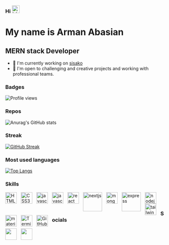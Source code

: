 ### Hi  <img src="https://user-images.githubusercontent.com/1303154/88677602-1635ba80-d120-11ea-84d8-d263ba5fc3c0.gif" width="24px" alt="hi">

My name is Arman Abasian
===============================

MERN stack Developer
-----------------------------

*   🚀  I'm currently working on [sisako](https://sisako2002.com)
*   🤝  I'm open to challenging and creative projects and working with professional teams.
### Badges
![Profile views](https://gpvc.arturio.dev/Arman-Abbasian)

### Repos
![Anurag's GitHub stats](https://github-readme-stats.vercel.app/api?username=Arman-Abbasian&theme=blueberry&show_icons=true)
### Streak
[![GitHub Streak](http://github-readme-streak-stats.herokuapp.com?user=Arman-Abbasian&theme=blueberry)](https://git.io/streak-stats)
### Most used languages
[![Top Langs](https://github-readme-stats.vercel.app/api/top-langs/?username=Arman-Abbasian&theme=blueberry&langs_count=8)](https://github.com/anuraghazra/github-readme-stats)

                  
### Skills

<img src="https://cdn.jsdelivr.net/gh/devicons/devicon/icons/html5/html5-original.svg" width="36"  alt="HTML5" style="padding-right:10px;" align="left"  />
  <img src="https://cdn.jsdelivr.net/gh/devicons/devicon/icons/css3/css3-original.svg" width="36"  alt="CSS3" style="padding-right:10px;" align="left" />
  <img src="https://cdn.jsdelivr.net/gh/devicons/devicon/icons/javascript/javascript-original.svg" width="36" alt="javascript" style="padding-right:10px;" align="left" />
  <img src="https://upload.wikimedia.org/wikipedia/commons/thumb/4/4c/Typescript_logo_2020.svg/1200px-Typescript_logo_2020.svg.png" width="36" alt="javascript" style="padding-right:10px;" align="left" />
  <img src="https://cdn.jsdelivr.net/gh/devicons/devicon/icons/react/react-original.svg" width="36"  alt="react" style="padding-right:10px;" align="left"/>
 <img src="https://upload.wikimedia.org/wikipedia/commons/thumb/8/8e/Nextjs-logo.svg/1280px-Nextjs-logo.svg.png" width="60" alt="nextjs" style="padding-right:10px;" align="left" />
 <img src="https://cdn.jsdelivr.net/gh/devicons/devicon/icons/mongodb/mongodb-original.svg" width="36" alt="mongodb" style="padding-right:10px;" align="left" />
  <img src="https://w7.pngwing.com/pngs/545/451/png-transparent-node-js-express-js-javascript-solution-stack-web-application-others-angle-text-rectangle-thumbnail.png" width="60" alt="express" style="padding-right:10px;" align="left" />
  <img src="https://cdn.jsdelivr.net/gh/devicons/devicon/icons/nodejs/nodejs-original.svg" width="36" alt="nodejs" style="padding-right:10px;" align="left" />
  <img src="https://upload.wikimedia.org/wikipedia/commons/thumb/d/d5/Tailwind_CSS_Logo.svg/2048px-Tailwind_CSS_Logo.svg.png" width="36" alt="tailwind" style="padding-right:10px;" align="left" />
  <img src="https://mui.com/static/logo.png" width="36"  alt="materialui" style="padding-right:10px;" align="left" />
  <img src="https://git-scm.com/images/logos/downloads/Git-Icon-1788C.png" width="36" alt="Terminal"  style="padding-right:10px;" align="left" />
  <img src="https://user-images.githubusercontent.com/3369400/139447912-e0f43f33-6d9f-45f8-be46-2df5bbc91289.png"  width="36px" alt="GitHub" style="padding-right:10px;" align="left" />
  <br />
  <br />
   
### Socials
 <a href="https://www.linkedin.com/in/armanabasian" target="_blank" rel="noreferrer" style="padding-right:10px;" align="left"><img src="https://raw.githubusercontent.com/danielcranney/readme-generator/main/public/icons/socials/linkedin.svg" width="36" height="36" style="padding-right:10px;" align="left" /></a>
  <a href="mailto:abasian.arman@gmail.com" target="_blank" rel="noreferrer" style="padding-right:10px;" align="left" width="36"><img src="https://upload.wikimedia.org/wikipedia/commons/thumb/7/7e/Gmail_icon_%282020%29.svg/1024px-Gmail_icon_%282020%29.svg.png" width="36" height="36" style="padding-right:10px;" align="left" /></a>
 
